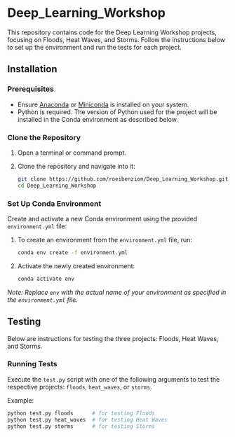 # Deep_Learning_Workshop

This repository contains code for the Deep Learning Workshop projects, focusing on Floods, Heat Waves, and Storms. Follow the instructions below to set up the environment and run the tests for each project.

## Installation

### Prerequisites

- Ensure [Anaconda](https://www.anaconda.com/products/individual) or [Miniconda](https://docs.conda.io/en/latest/miniconda.html) is installed on your system.
- Python is required. The version of Python used for the project will be installed in the Conda environment as described below.

### Clone the Repository

1. Open a terminal or command prompt.
2. Clone the repository and navigate into it:

    ```bash
    git clone https://github.com/roeibenzion/Deep_Learning_Workshop.git
    cd Deep_Learning_Workshop
    ```

### Set Up Conda Environment

Create and activate a new Conda environment using the provided `environment.yml` file:

1. To create an environment from the `environment.yml` file, run:

    ```bash
    conda env create -f environment.yml
    ```

2. Activate the newly created environment:

    ```bash
    conda activate env
    ```

*Note: Replace `env` with the actual name of your environment as specified in the `environment.yml` file.*

## Testing

Below are instructions for testing the three projects: Floods, Heat Waves, and Storms.

### Running Tests

Execute the `test.py` script with one of the following arguments to test the respective projects: `floods`, `heat_waves`, or `storms`.

Example:

```bash
python test.py floods      # for testing Floods
python test.py heat_waves  # for testing Heat Waves
python test.py storms      # for testing Storms
